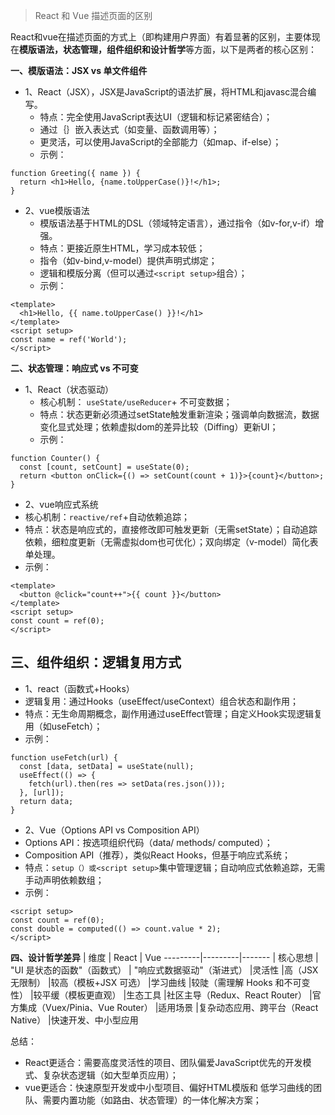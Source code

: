 > React 和 Vue 描述页面的区别

React和vue在描述页面的方式上（即构建用户界面）有着显著的区别，主要体现在**模版语法，状态管理，组件组织和设计哲学**等方面，以下是两者的核心区别：

**一、模版语法：JSX vs 单文件组件**

- 1、React（JSX），JSX是JavaScript的语法扩展，将HTML和javasc混合编写。
   - 特点：完全使用JavaScript表达UI（逻辑和标记紧密结合）；
   - 通过｛｝嵌入表达式（如变量、函数调用等）；
   - 更灵活，可以使用JavaScript的全部能力（如map、if-else）；
   - 示例：
```
function Greeting({ name }) {
  return <h1>Hello, {name.toUpperCase()}!</h1>;
}
```
- 2、vue模版语法
   - 模版语法基于HTML的DSL（领域特定语言），通过指令（如v-for,v-if）增强。
   - 特点：更接近原生HTML，学习成本较低；
   - 指令（如v-bind,v-model）提供声明式绑定；
   - 逻辑和模版分离（但可以通过```<script setup>```组合）；
   - 示例：
```
<template>
  <h1>Hello, {{ name.toUpperCase() }}!</h1>
</template>
<script setup>
const name = ref('World');
</script>
```

**二、状态管理：响应式 vs 不可变**

- 1、React（状态驱动）
   - 核心机制： ```useState/useReducer```+ 不可变数据；
   - 特点：状态更新必须通过setState触发重新渲染；强调单向数据流，数据变化显式处理；依赖虚拟dom的差异比较（Diffing）更新UI；
   - 示例：
```
function Counter() {
  const [count, setCount] = useState(0);
  return <button onClick={() => setCount(count + 1)}>{count}</button>;
}
```
- 2、vue响应式系统
- 核心机制：```reactive/ref```+自动依赖追踪；
- 特点：状态是响应式的，直接修改即可触发更新（无需setState）；自动追踪依赖，细粒度更新（无需虚拟dom也可优化）；双向绑定（v-model）简化表单处理。
- 示例：
```
<template>
  <button @click="count++">{{ count }}</button>
</template>
<script setup>
const count = ref(0);
</script>
```

**三、组件组织：逻辑复用方式**
- 
- 1、react（函数式+Hooks）
- 逻辑复用：通过Hooks（useEffect/useContext）组合状态和副作用；
- 特点：无生命周期概念，副作用通过useEffect管理；自定义Hook实现逻辑复用（如useFetch）；
- 示例：
```
function useFetch(url) {
  const [data, setData] = useState(null);
  useEffect(() => {
    fetch(url).then(res => setData(res.json()));
  }, [url]);
  return data;
}
```

- 2、Vue（Options API vs Composition API）
- Options API：按选项组织代码（data/ methods/ computed）；
- Composition API（推荐），类似React Hooks，但基于响应式系统；
- 特点：```setup（）或<script setup>```集中管理逻辑；自动响应式依赖追踪，无需手动声明依赖数组；
- 示例：
```
<script setup>
const count = ref(0);
const double = computed(() => count.value * 2);
</script>
```

**四、设计哲学差异**
| 维度 | React | Vue
---------|---------|-------
| 核心思想 | "UI 是状态的函数"（函数式） | "响应式数据驱动"（渐进式）
|灵活性	|高（JSX 无限制）	|较高（模板+JSX 可选）
|学习曲线	|较陡（需理解 Hooks 和不可变性）	|较平缓（模板更直观）
|生态工具	|社区主导（Redux、React Router）	|官方集成（Vuex/Pinia、Vue Router）
|适用场景	|复杂动态应用、跨平台（React Native）	|快速开发、中小型应用

总结：
- React更适合：需要高度灵活性的项目、团队偏爱JavaScript优先的开发模式、复杂状态逻辑（如大型单页应用）；
- vue更适合：快速原型开发或中小型项目、偏好HTML模版和 低学习曲线的团队、需要内置功能（如路由、状态管理）的一体化解决方案；







